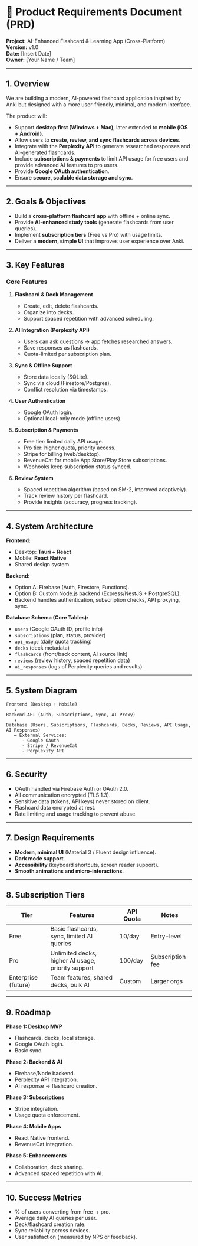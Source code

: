 # 📄 Product Requirements Document (PRD)  
**Project:** AI-Enhanced Flashcard & Learning App (Cross-Platform)  
**Version:** v1.0  
**Date:** [Insert Date]  
**Owner:** [Your Name / Team]  

---

## 1. **Overview**
We are building a modern, AI-powered flashcard application inspired by Anki but designed with a more user-friendly, minimal, and modern interface.  

The product will:  
- Support **desktop first (Windows + Mac)**, later extended to **mobile (iOS + Android)**.  
- Allow users to **create, review, and sync flashcards across devices**.  
- Integrate with the **Perplexity API** to generate researched responses and AI-generated flashcards.  
- Include **subscriptions & payments** to limit API usage for free users and provide advanced AI features to pro users.  
- Provide **Google OAuth authentication**.  
- Ensure **secure, scalable data storage and sync**.  

---

## 2. **Goals & Objectives**
- Build a **cross-platform flashcard app** with offline + online sync.  
- Provide **AI-enhanced study tools** (generate flashcards from user queries).  
- Implement **subscription tiers** (Free vs Pro) with usage limits.  
- Deliver a **modern, simple UI** that improves user experience over Anki.  

---

## 3. **Key Features**

### Core Features
1. **Flashcard & Deck Management**  
   - Create, edit, delete flashcards.  
   - Organize into decks.  
   - Support spaced repetition with advanced scheduling.  

2. **AI Integration (Perplexity API)**  
   - Users can ask questions → app fetches researched answers.  
   - Save responses as flashcards.  
   - Quota-limited per subscription plan.  

3. **Sync & Offline Support**  
   - Store data locally (SQLite).  
   - Sync via cloud (Firestore/Postgres).  
   - Conflict resolution via timestamps.  

4. **User Authentication**  
   - Google OAuth login.  
   - Optional local-only mode (offline users).  

5. **Subscription & Payments**  
   - Free tier: limited daily API usage.  
   - Pro tier: higher quota, priority access.  
   - Stripe for billing (web/desktop).  
   - RevenueCat for mobile App Store/Play Store subscriptions.  
   - Webhooks keep subscription status synced.  

6. **Review System**  
   - Spaced repetition algorithm (based on SM-2, improved adaptively).  
   - Track review history per flashcard.  
   - Provide insights (accuracy, progress tracking).  

---

## 4. **System Architecture**

**Frontend:**  
- Desktop: **Tauri + React**  
- Mobile: **React Native**  
- Shared design system  

**Backend:**  
- Option A: Firebase (Auth, Firestore, Functions).  
- Option B: Custom Node.js backend (Express/NestJS + PostgreSQL).  
- Backend handles authentication, subscription checks, API proxying, sync.  

**Database Schema (Core Tables):**  
- `users` (Google OAuth ID, profile info)  
- `subscriptions` (plan, status, provider)  
- `api_usage` (daily quota tracking)  
- `decks` (deck metadata)  
- `flashcards` (front/back content, AI source link)  
- `reviews` (review history, spaced repetition data)  
- `ai_responses` (logs of Perplexity queries and results)  

---

## 5. **System Diagram**
```
Frontend (Desktop + Mobile) 
   ↓
Backend API (Auth, Subscriptions, Sync, AI Proxy)
   ↓
Database (Users, Subscriptions, Flashcards, Decks, Reviews, API Usage, AI Responses)
   ↔ External Services:
      - Google OAuth
      - Stripe / RevenueCat
      - Perplexity API
```

---

## 6. **Security**
- OAuth handled via Firebase Auth or OAuth 2.0.  
- All communication encrypted (TLS 1.3).  
- Sensitive data (tokens, API keys) never stored on client.  
- Flashcard data encrypted at rest.  
- Rate limiting and usage tracking to prevent abuse.  

---

## 7. **Design Requirements**
- **Modern, minimal UI** (Material 3 / Fluent design influence).  
- **Dark mode support**.  
- **Accessibility** (keyboard shortcuts, screen reader support).  
- **Smooth animations and micro-interactions**.  

---

## 8. **Subscription Tiers**

| Tier    | Features | API Quota | Notes |
|---------|----------|-----------|-------|
| Free    | Basic flashcards, sync, limited AI queries | 10/day | Entry-level |
| Pro     | Unlimited decks, higher AI usage, priority support | 100/day | Subscription fee |
| Enterprise (future) | Team features, shared decks, bulk AI | Custom | Larger orgs |

---

## 9. **Roadmap**
**Phase 1: Desktop MVP**  
- Flashcards, decks, local storage.  
- Google OAuth login.  
- Basic sync.  

**Phase 2: Backend & AI**  
- Firebase/Node backend.  
- Perplexity API integration.  
- AI response → flashcard creation.  

**Phase 3: Subscriptions**  
- Stripe integration.  
- Usage quota enforcement.  

**Phase 4: Mobile Apps**  
- React Native frontend.  
- RevenueCat integration.  

**Phase 5: Enhancements**  
- Collaboration, deck sharing.  
- Advanced spaced repetition with AI.  

---

## 10. **Success Metrics**
- % of users converting from free → pro.  
- Average daily AI queries per user.  
- Deck/flashcard creation rate.  
- Sync reliability across devices.  
- User satisfaction (measured by NPS or feedback).  
